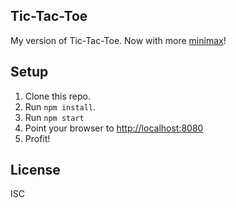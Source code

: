 ## Tic-Tac-Toe

My version of Tic-Tac-Toe. Now with more [minimax](https://en.wikipedia.org/wiki/Minimax)!

## Setup

1. Clone this repo.
2. Run `npm install`.
3. Run `npm start`
4. Point your browser to [http://localhost:8080](http://localhost:8080)
5. Profit!

## License
ISC
